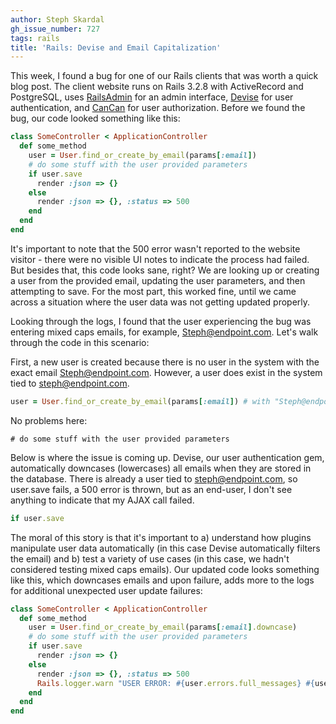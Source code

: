 ```yaml
---
author: Steph Skardal
gh_issue_number: 727
tags: rails
title: 'Rails: Devise and Email Capitalization'
---
```




This week, I found a bug for one of our Rails clients that was worth a quick blog post. The client website runs on Rails 3.2.8 with ActiveRecord and PostgreSQL, uses [RailsAdmin](https://github.com/sferik/rails_admin) for an admin interface, [Devise](https://github.com/plataformatec/devise) for user authentication, and [CanCan](https://github.com/ryanb/cancan) for user authorization. Before we found the bug, our code looked something like this:

```ruby
class SomeController < ApplicationController
  def some_method
    user = User.find_or_create_by_email(params[:email])
    # do some stuff with the user provided parameters
    if user.save
      render :json => {}
    else
      render :json => {}, :status => 500
    end
  end
end
```

It's important to note that the 500 error wasn't reported to the website visitor - there were no visible UI notes to indicate the process had failed. But besides that, this code looks sane, right? We are looking up or creating a user from the provided email, updating the user parameters, and then attempting to save. For the most part, this worked fine, until we came across a situation where the user data was not getting updated properly.

Looking through the logs, I found that the user experiencing the bug was entering mixed caps emails, for example, Steph@endpoint.com. Let's walk through the code in this scenario:

First, a new user is created because there is no user in the system with the exact email Steph@endpoint.com. However, a user does exist in the system tied to steph@endpoint.com.

```ruby
user = User.find_or_create_by_email(params[:email]) # with "Steph@endpoint.com" 
```

No problems here:

```
# do some stuff with the user provided parameters
```

Below is where the issue is coming up. Devise, our user authentication gem, automatically downcases (lowercases) all emails when they are stored in the database. There is already a user tied to steph@endpoint.com, so user.save fails, a 500 error is thrown, but as an end-user, I don't see anything to indicate that my AJAX call failed.

```ruby
if user.save
```

The moral of this story is that it's important to a) understand how plugins manipulate user data automatically (in this case Devise automatically filters the email) and b) test a variety of use cases (in this case, we hadn't considered testing mixed caps emails). Our updated code looks something like this, which downcases emails and upon failure, adds more to the logs for additional unexpected user update failures:

```ruby
class SomeController < ApplicationController
  def some_method
    user = User.find_or_create_by_email(params[:email].downcase)
    # do some stuff with the user provided parameters
    if user.save
      render :json => {}
    else
      render :json => {}, :status => 500
      Rails.logger.warn "USER ERROR: #{user.errors.full_messages} #{user.attributes.inspect}"
    end
  end
end
```

